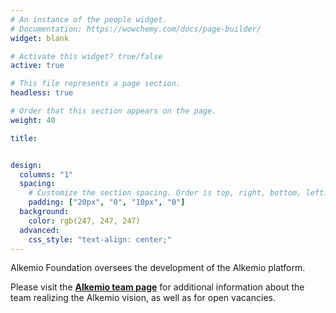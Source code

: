 ```yaml
---
# An instance of the people widget.
# Documentation: https://wowchemy.com/docs/page-builder/
widget: blank

# Activate this widget? true/false
active: true

# This file represents a page section.
headless: true

# Order that this section appears on the page.
weight: 40

title: 


design:
  columns: "1"
  spacing:
    # Customize the section spacing. Order is top, right, bottom, left.
    padding: ["20px", "0", "10px", "0"]
  background:
    color: rgb(247, 247, 247)
  advanced:
    css_style: "text-align: center;"
---
```


Alkemio Foundation oversees the development of the Alkemio platform. 

Please visit the **[Alkemio team page](https://welcome.alkem.io/team)** for additional information about the team realizing the Alkemio vision, as well as for open vacancies.  




 